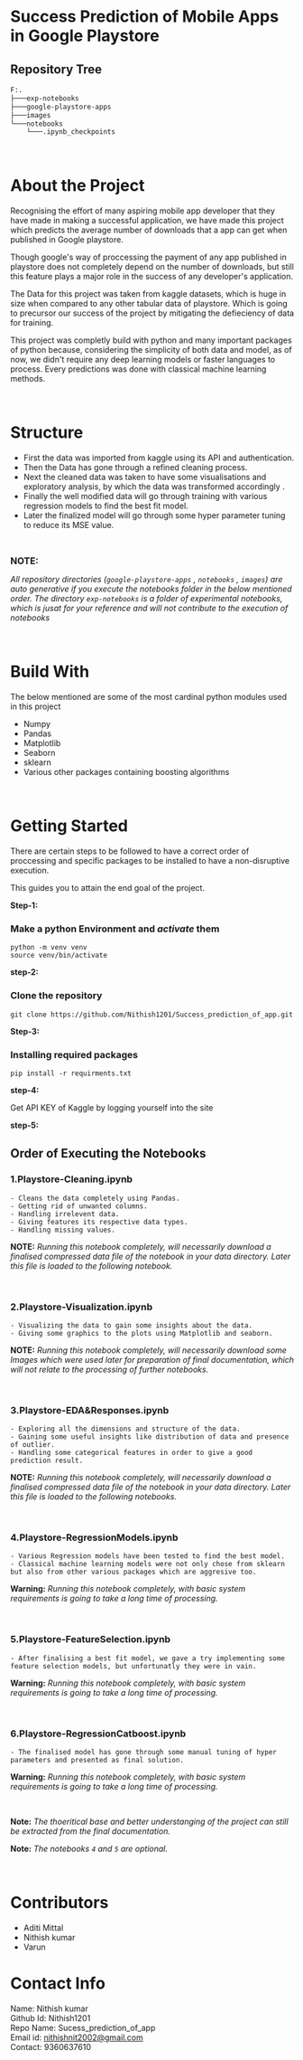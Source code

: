 # Success Prediction of Mobile Apps in Google Playstore

## Repository Tree

```bash
F:.
├───exp-notebooks
├───google-playstore-apps
├───images
└───notebooks
    └───.ipynb_checkpoints
```

<br/>

# About the Project


Recognising the effort of many aspiring mobile app developer that they have made in making a successful application, we have made this project which predicts the average number of downloads that a app can get when published in Google playstore.

Though google's way of proccessing the payment of any app published in playstore does not completely depend on the number of downloads, but still this feature plays a major role in the success of any developer's application.

The Data for this project was taken from kaggle datasets, which is huge in size when compared to any other tabular data of playstore. Which is going to precursor our success of the project by mitigating the defieciency of data for training.

This project was completly build with python and many important packages of python because, considering the simplicity of both data and model, as of now, we didn't require any deep learning models or faster languages to process.
Every predictions was done with classical machine learning methods.

<br/>

# Structure


- First the data was imported from kaggle using its API and authentication.
- Then the Data has gone through a refined cleaning process.
- Next the cleaned data was taken to have some visualisations and exploratory analysis, by which the data was transformed accordingly .
- Finally the well modified data will go through training with various regression models to find the best fit model.
- Later the finalized model will go through some hyper parameter tuning to reduce its MSE value.

<br/>

 <font size = "3">**NOTE:**</font>

 *All repository directories (```google-playstore-apps``` , ```notebooks``` , ```images```) are auto generative if you execute the notebooks folder in the below mentioned order. 
The directory ```exp-notebooks``` is a folder of experimental notebooks, which is jusat for your reference and will not contribute to the execution of notebooks*

<br/>

# Build With

The below mentioned are some of the most cardinal python modules used in this project

- Numpy 
- Pandas
- Matplotlib
- Seaborn
- sklearn
- Various other packages containing boosting algorithms 

<br/>

# Getting Started


There are certain steps to be followed to have a correct order of proccessing and specific packages to be installed to have a non-disruptive execution.

This guides you to attain the end goal of the project.


**Step-1:**

### Make a python Environment and *activate* them

```
python -m venv venv
source venv/bin/activate
```

**step-2:**

### Clone the repository

```
git clone https://github.com/Nithish1201/Success_prediction_of_app.git
```


 **Step-3:**

### Installing required packages 

```
pip install -r requirments.txt
```

**step-4:**

Get API KEY of Kaggle by logging yourself into the site
<br />

**step-5:**

## Order of Executing the Notebooks

### 1.Playstore-Cleaning.ipynb

    - Cleans the data completely using Pandas.
    - Getting rid of unwanted columns.
    - Handling irrelevent data.
    - Giving features its respective data types.
    - Handling missing values.

**NOTE:**
*Running this notebook completely, will necessarily download a finalised compressed data file of the notebook in your data directory. Later this file is loaded to the following notebook.*

<br/>

### 2.Playstore-Visualization.ipynb

    - Visualizing the data to gain some insights about the data.
    - Giving some graphics to the plots using Matplotlib and seaborn.



**NOTE:**
*Running this notebook completely, will necessarily download some Images which were used later for preparation of final documentation, which will not relate to the processing of further notebooks.*

<br/>

### 3.Playstore-EDA&Responses.ipynb

    - Exploring all the dimensions and structure of the data.
    - Gaining some useful insights like distribution of data and presence of outlier.
    - Handling some categorical features in order to give a good prediction result.



**NOTE:**
*Running this notebook completely, will necessarily download a finalised  compressed data file of the notebook in your data directory. Later this file is loaded to the following notebooks.*

<br/>


### 4.Playstore-RegressionModels.ipynb

    - Various Regression models have been tested to find the best model.
    - Classical machine learning models were not only chose from sklearn but also from other various packages which are aggresive too.


**Warning:**
*Running this notebook completely, with basic system requirements is going to take a long time of processing.*

<br/>


### 5.Playstore-FeatureSelection.ipynb

    - After finalising a best fit model, we gave a try implementing some feature selection models, but unfortunatly they were in vain.


**Warning:**
*Running this notebook completely, with basic system requirements is going to take a long time of processing.*

<br/>


### 6.Playstore-RegressionCatboost.ipynb

    - The finalised model has gone through some manual tuning of hyper parameters and presented as final solution.

    
**Warning:**
*Running this notebook completely, with basic system requirements is going to take a long time of processing.*

<br/>
    
**Note:**
 *The thoeritical base and better understanging of the project can still be extracted from the final documentation.*

**Note:**
 *The notebooks ```4``` and ```5``` are optional.*


<br/>

# Contributors
   
- Aditi Mittal
- Nithish kumar 
- Varun


 # Contact Info

Name: Nithish kumar\
Github Id: Nithish1201\
Repo Name: Sucess_prediction_of_app\
Email id: nithishnit2002@gmail.com\
Contact: 9360637610